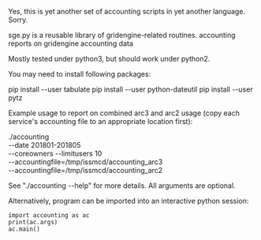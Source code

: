 Yes, this is yet another set of accounting scripts in yet another
language. Sorry.

sge.py is a reusable library of gridengine-related routines.  accounting
reports on gridengine accounting data

Mostly tested under python3, but should work under python2.

You may need to install following packages:

   pip install --user tabulate
   pip install --user python-dateutil
   pip install --user pytz

Example usage to report on combined arc3 and arc2 usage (copy each
service's accounting file to an appropriate location first):

   ./accounting \
      --date 201801-201805 \
      --coreowners --limitusers 10 \
      --accountingfile=/tmp/issmcd/accounting_arc3 \
      --accountingfile=/tmp/issmcd/accounting_arc2

See "./accounting --help" for more details. All arguments are optional.

Alternatively, program can be imported into an interactive python session:

    import accounting as ac
    print(ac.args)
    ac.main()
